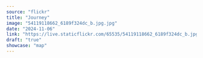 ```yaml
---
source: "flickr"
title: "Journey"
image: "54119118662_6189f324dc_b.jpg.jpg"
date: "2024-11-06"
link: "https://live.staticflickr.com/65535/54119118662_6189f324dc_b.jpg"
draft: "true"
showcase: "map"
---
```

